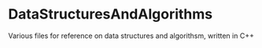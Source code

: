 DataStructuresAndAlgorithms
===========================

Various files for reference on data structures and algorithsm, written in C++
